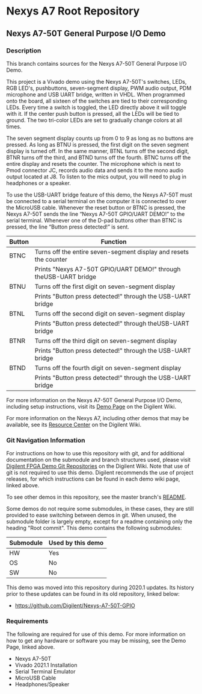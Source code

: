 # Nexys A7 Root Repository

## Nexys A7-50T General Purpose I/O Demo

### Description

This branch contains sources for the Nexys A7-50T General Purpose I/O Demo.

This project is a Vivado demo using the Nexys A7-50T's switches, LEDs, RGB LED's, pushbuttons, seven-segment display, PWM audio output, PDM microphone and USB UART bridge, written in VHDL. When programmed onto the board, all sixteen of the switches are tied to their corresponding LEDs. Every time a switch is toggled, the LED directly above it will toggle with it. If the center push button is pressed, all the LEDs will be tied to ground. The two tri-color LEDs are set to gradually change colors at all times.

The seven segment display counts up from 0 to 9 as long as no buttons are pressed. As long as BTNU is pressed, the first digit on the seven segment display is turned off. In the same manner, BTNL turns off the second digit, BTNR turns off the third, and BTND turns off the fourth. BTNC turns off the entire display and resets the counter. The microphone which is next to Pmod connector JC, records audio data and sends it to the mono audio output located at J8. To listen to the mics output, you will need to plug in headphones or a speaker. 
 
To use the USB-UART bridge feature of this demo, the Nexys A7-50T must be connected to a serial terminal on the computer it is connected to over the MicroUSB cable. Whenever the reset button or BTNC is pressed, the Nexys A7-50T sends the line “Nexys A7-50T GPIO/UART DEMO!” to the serial terminal. Whenever one of the D-pad buttons other than BTNC is pressed, the line “Button press detected!” is sent.

| Button | Function                                                          |
| ------ | ----------------------------------------------------------------- |
| BTNC   | Turns off the entire seven-segment display and resets the counter |
|        | Prints "Nexys A7-50T GPIO/UART DEMO!" through theUSB-UART bridge    |
| BTNU   | Turns off the first digit on seven-segment display                |                               
|        | Prints "Button press detected!" through the USB-UART bridge       |
| BTNL   | Turns off the second digit on seven-segment display               |
|        | Prints "Button press detected!" through theUSB-UART bridge        |
| BTNR   | Turns off the third digit on seven-segment display                |
|        | Prints "Button press detected!" through the USB-UART bridge       |
| BTND   | Turns off the fourth digit on seven-segment display               |
|        | Prints "Button press detected!" through the USB-UART bridge       |

For more information on the Nexys A7-50T General Purpose I/O Demo, including setup instructions, visit its [Demo Page](https://reference.digilentinc.com/reference/programmable-logic/nexys-a7/demos/gpio) on the Digilent Wiki.

For more information on the Nexys A7, including other demos that may be available, see its [Resource Center](https://reference.digilentinc.com/reference/programmable-logic/nexys-a7/start) on the Digilent Wiki.

### Git Navigation Information

For instructions on how to use this repository with git, and for additional documentation on the submodule and branch structures used, please visit [Digilent FPGA Demo Git Repositories](https://reference.digilentinc.com/reference/programmable-logic/documents/git) on the Digilent Wiki. Note that use of git is not required to use this demo. Digilent recommends the use of project releases, for which instructions can be found in each demo wiki page, linked above.

To see other demos in this repository, see the master branch's [README](https://github.com/Digilent/Nexys-A7).

Some demos do not require some submodules, in these cases, they are still provided to ease switching between demos in git. When unused, the submodule folder is largely empty, except for a readme containing only the heading "Root commit". This demo contains the following submodules:

| Submodule | Used by this demo |
|-----------|-------------------|
| HW        | Yes         |
| OS        | No         |
| SW        | No         |

This demo was moved into this repository during 2020.1 updates. Its history prior to these updates can be found in its old repository, linked below:
* https://github.com/Digilent/Nexys-A7-50T-GPIO

### Requirements

The following are required for use of this demo. For more information on how to get any hardware or software you may be missing, see the Demo Page, linked above.

* Nexys A7-50T
* Vivado 2021.1 Installation
* Serial Terminal Emulator
* MicroUSB Cable
* Headphones/Speaker